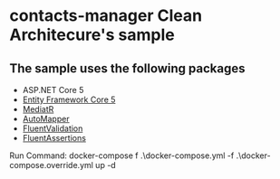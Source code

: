 # contacts-manager Clean Architecure's sample

 
## The sample uses the following packages

* ASP.NET Core 5
* [Entity Framework Core 5](https://docs.microsoft.com/en-us/ef/core/)
* [MediatR](https://github.com/jbogard/MediatR)
* [AutoMapper](https://automapper.org/)
* [FluentValidation](https://fluentvalidation.net/)
* [FluentAssertions](https://fluentassertions.com/)
 
 Run Command:
 docker-compose  f .\docker-compose.yml -f .\docker-compose.override.yml up -d
